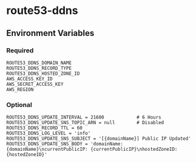 # route53-ddns


## Environment Variables

### Required 

```
ROUTE53_DDNS_DOMAIN_NAME
ROUTE53_DDNS_RECORD_TYPE
ROUTE53_DDNS_HOSTED_ZONE_ID
AWS_ACCESS_KEY_ID
AWS_SECRET_ACCESS_KEY
AWS_REGION
```

### Optional

```
ROUTE53_DDNS_UPDATE_INTERVAL = 21600            # 6 Hours
ROUTE53_DDNS_UPDATE_SNS_TOPIC_ARN = null        # Disabled
ROUTE53_DDNS_RECORD_TTL = 60
ROUTE53_DDNS_LOG_LEVEL = 'info'
ROUTE53_DDNS_UPDATE_SNS_SUBJECT = '[{domainName}] Public IP Updated'
ROUTE53_DDNS_UPDATE_SNS_BODY = 'domainName: {domainName}\ncurrentPublicIP: {currentPublicIP}\nhostedZoneID: {hostedZoneID}'
```

